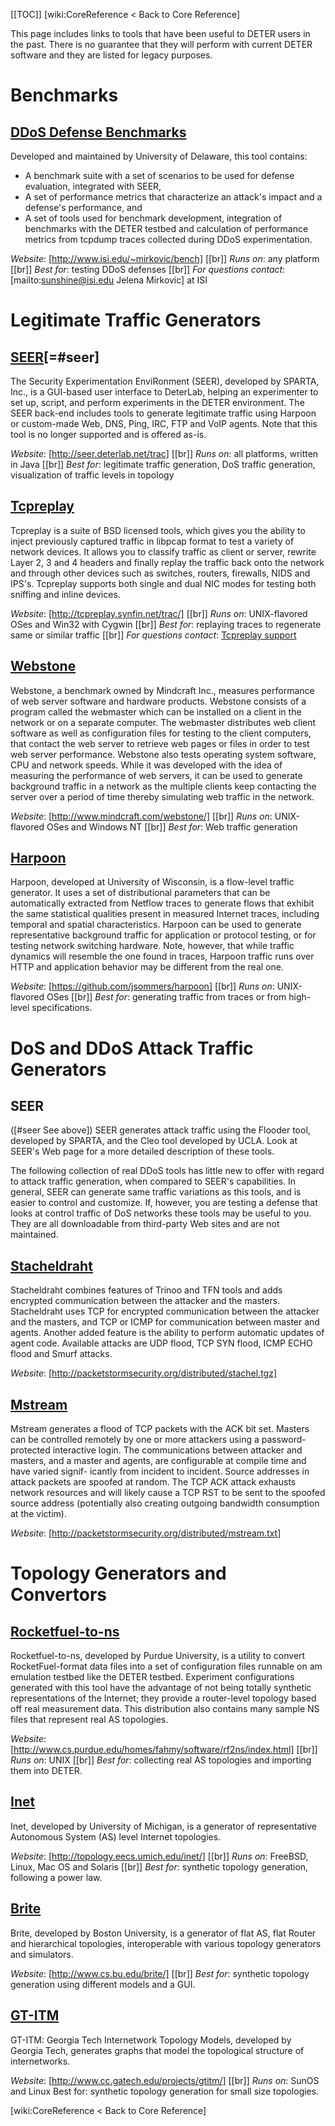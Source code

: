 [[TOC]]
[wiki:CoreReference < Back to Core Reference]

This page includes links to tools that have been useful to DETER users in the past. There is no guarantee that they will perform with current DETER software and they are listed for legacy purposes.

# Benchmarks

## [DDoS Defense Benchmarks](http://www.isi.edu/~mirkovic/bench) 

Developed and maintained by University of Delaware, this tool contains:

* A benchmark suite with a set of scenarios to be used for defense evaluation, integrated with SEER,
* A set of performance metrics that characterize an attack's impact and a defense's performance, and
* A set of tools used for benchmark development, integration of benchmarks with the DETER testbed and calculation of performance metrics from tcpdump traces collected during DDoS experimentation.

*Website*: [http://www.isi.edu/~mirkovic/bench] [[br]]
*Runs on*: any platform [[br]]
*Best for*: testing DDoS defenses [[br]]
*For questions contact*: [mailto:sunshine@isi.edu Jelena Mirkovic] at ISI

# Legitimate Traffic Generators

## [SEER](http://seer.deterlab.net/trac)[=#seer]
The Security Experimentation EnviRonment (SEER), developed by SPARTA, Inc., is a GUI-based user interface to DeterLab, helping an experimenter to set up, script, and perform experiments in the DETER environment. The SEER back-end includes tools to generate legitimate traffic using Harpoon or custom-made Web, DNS, Ping, IRC, FTP and VoIP agents. Note that this tool is no longer supported and is offered as-is.

*Website*: [http://seer.deterlab.net/trac] [[br]]
*Runs on*: all platforms, written in Java [[br]]
*Best for*: legitimate traffic generation, DoS traffic generation, visualization of traffic levels in topology

## [Tcpreplay](http://tcpreplay.synfin.net/trac/)
Tcpreplay is a suite of BSD licensed tools, which gives you the ability to inject previously captured traffic in libpcap format to test a variety of network devices. It allows you to classify traffic as client or server, rewrite Layer 2, 3 and 4 headers and finally replay the traffic back onto the network and through other devices such as switches, routers, firewalls, NIDS and IPS's. Tcpreplay supports both single and dual NIC modes for testing both sniffing and inline devices. 

*Website*: [http://tcpreplay.synfin.net/trac/] [[br]]
*Runs on*: UNIX-flavored OSes and Win32 with Cygwin [[br]]
*Best for*: replaying traces to regenerate same or similar traffic [[br]]
*For questions contact*: [Tcpreplay support](http://tcpreplay.synfin.net/trac/wiki/Support)

## [Webstone](http://www.mindcraft.com/webstone/)
Webstone, a benchmark owned by Mindcraft Inc., measures performance of web server software and hardware products. Webstone consists of a program called the webmaster which can be installed on a client in the network or on a separate computer. The webmaster distributes web client software as well as configuration files for testing to the client computers, that contact the web server to retrieve web pages or files in order to test web server performance. Webstone also tests operating system software, CPU and network speeds. While it was developed with the idea of measuring the performance of web servers, it can be used to generate background traffic in a network as the multiple clients keep contacting the server over a period of time thereby simulating web traffic in the network.

*Website*: [http://www.mindcraft.com/webstone/] [[br]]
*Runs on*: UNIX-flavored OSes and Windows NT [[br]]
*Best for*: Web traffic generation

## [Harpoon](https://github.com/jsommers/harpoon)
Harpoon, developed at University of Wisconsin, is a flow-level traffic generator. It uses a set of distributional parameters that can be automatically extracted from Netflow traces to generate flows that exhibit the same statistical qualities present in measured Internet traces, including temporal and spatial characteristics. Harpoon can be used to generate representative background traffic for application or protocol testing, or for testing network switching hardware. Note, however, that while traffic dynamics will resemble the one found in traces, Harpoon traffic runs over HTTP and application behavior may be different from the real one.

*Website*: [https://github.com/jsommers/harpoon] [[br]]
*Runs on*: UNIX-flavored OSes [[br]]
*Best for*: generating traffic from traces or from high-level specifications.

 
# DoS and DDoS Attack Traffic Generators

## SEER
([#seer See above]) SEER generates attack traffic using the Flooder tool, developed by SPARTA, and the Cleo tool developed by UCLA. Look at SEER's Web page for a more detailed description of these tools.

The following collection of real DDoS tools has little new to offer with regard to attack traffic generation, when compared to SEER's capabilities. In general, SEER can generate same traffic variations as this tools, and is easier to control and customize. If, however, you are testing a defense that looks at control traffic of DoS networks these tools may be useful to you. They are all downloadable from third-party Web sites and are not maintained.

## [Stacheldraht](http://packetstormsecurity.org/distributed/stachel.tgz)
Stacheldraht combines features of Trinoo and TFN tools and adds encrypted communication between the attacker and the masters. Stacheldraht uses TCP for encrypted communication between the attacker and the masters, and TCP or ICMP for communication between master and agents. Another added feature is the ability to perform automatic updates of agent code. Available attacks are UDP flood, TCP SYN flood, ICMP ECHO flood and Smurf attacks.

*Website*: [http://packetstormsecurity.org/distributed/stachel.tgz]

## [Mstream](http://packetstormsecurity.org/distributed/mstream.txt)
Mstream generates a flood of TCP packets with the ACK bit set. Masters can be controlled remotely by one or more attackers using a password- protected interactive login. The communications between attacker and masters, and a master and agents, are configurable at compile time and have varied signif- icantly from incident to incident. Source addresses in attack packets are spoofed at random. The TCP ACK attack exhausts network resources and will likely cause a TCP RST to be sent to the spoofed source address (potentially also creating outgoing bandwidth consumption at the victim).

*Website*: [http://packetstormsecurity.org/distributed/mstream.txt]

# Topology Generators and Convertors

## [Rocketfuel-to-ns](http://www.cs.purdue.edu/homes/fahmy/software/rf2ns/)
Rocketfuel-to-ns, developed by Purdue University, is a utility to convert RocketFuel-format data files into a set of configuration files runnable on am emulation testbed like the DETER testbed. Experiment configurations generated with this tool have the advantage of not being totally synthetic representations of the Internet; they provide a router-level topology based off real measurement data. This distribution also contains many sample NS files that represent real AS topologies.

*Website*: [http://www.cs.purdue.edu/homes/fahmy/software/rf2ns/index.html] [[br]]
*Runs on*: UNIX [[br]]
*Best for*: collecting real AS topologies and importing them into DETER.

## [Inet](http://topology.eecs.umich.edu/inet/)
Inet, developed by University of Michigan, is a generator of representative Autonomous System (AS) level Internet topologies.

*Website*: [http://topology.eecs.umich.edu/inet/] [[br]]
*Runs on*: FreeBSD, Linux, Mac OS and Solaris [[br]]
*Best for*: synthetic topology generation, following a power law.

## [Brite](http://www.cs.bu.edu/brite/)
Brite, developed by Boston University, is a generator of flat AS, flat Router and hierarchical topologies, interoperable with various topology generators and simulators.

*Website*: [http://www.cs.bu.edu/brite/] [[br]]
*Best for*: synthetic topology generation using different models and a GUI.

## [GT-ITM](http://www.cc.gatech.edu/projects/gtitm/)
GT-ITM: Georgia Tech Internetwork Topology Models, developed by Georgia Tech, generates graphs that model the topological structure of internetworks.

*Website*: [http://www.cc.gatech.edu/projects/gtitm/] [[br]]
*Runs on*: SunOS and Linux
Best for: synthetic topology generation for small size topologies.

[wiki:CoreReference < Back to Core Reference]